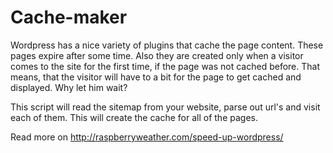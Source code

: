 Cache-maker
===========

Wordpress has a nice variety of plugins that cache the page content. These pages expire after some time. Also they are created only when a visitor comes to the site for the first time, if the page was not cached before.
That means, that the visitor will have to a bit for the page to get cached and displayed. Why let him wait?

This script will read the sitemap from your website, parse out url's and visit each of them. This will create the cache for all of the pages.

Read more on http://raspberryweather.com/speed-up-wordpress/
